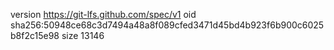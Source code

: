 version https://git-lfs.github.com/spec/v1
oid sha256:50948ce68c3d7494a48a8f089cfed3471d45bd4b923f6b900c6025b8f2c15e98
size 13146
